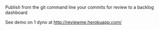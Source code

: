 Publish from the git command line your commits for review to a backlog dashboard

See demo on 1 dyno at http://reviewme.herokuapp.com/
